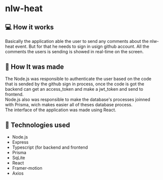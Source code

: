# nlw-heat

## 💻 How it works
Basically the application able the user to send any comments about the nlw-heat event. But for that he needs to sign in usign github account.
All the comments the users is sending is showed in real-time on the screen.

## :hammer: How It was made
The Node.js was responsible to authenticate the user based on the code that is sended by the github sign in process, once the code is got
the backend can get an access_token and make a jwt_token and send to frontend.  
Node.js also was responsible to make the database's processes joinned with Prisma, wich makes easier all of theses database process.  
The interface of the application was made using React.

## :mag_right: Technologies used

- Node.js
- Express
- Typescript (for backend and frontend
- Prisma
- SqLite
- React
- Framer-motion
- Axios 


